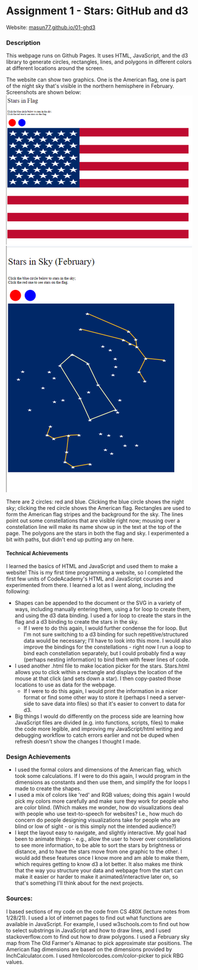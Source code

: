 # Assignment 1 - Stars: GitHub and d3  

Website: [masun77.github.io/01-ghd3](masun77.github.io/01-ghd3)

### Description

This webpage runs on Github Pages. It uses HTML, JavaScript, and the d3 library to generate circles, rectangles, lines, and polygons in different colors at different locations around the screen.

The website can show two graphics. One is the American flag, one is part of the night sky 
that's visible in the northern hemisphere in February. Screenshots are shown below:
![img.png](img.png)
![img_1.png](img_1.png)

There are 2 circles: red and blue. Clicking the blue circle shows the night sky; clicking the red circle shows the American 
flag. Rectangles are used to form the American flag stripes and the background for the sky. The lines point out some constellations that are visible right now; mousing over a constellation line will make its name show up in the text at the top of the page. The polygons are the stars in both the flag and sky. I experimented a bit with paths, but didn't end up putting any on here.

#### Technical Achievements

I learned the basics of HTML and JavaScript and used them to make a website! This is my first time
programming a website, so I completed the first few units of CodeAcademy's
HTML and JavaScript courses and experimented from there. I learned a lot as I went along, including the following:
- Shapes can be appended to the document or the SVG in a variety of ways, including manually entering them, 
using a for loop to create them, and using the d3 data binding. I used a for loop to create
  the stars in the flag and a d3 binding to create
  the stars in the sky. 
  - If I were to do this again, I would further condense the for loop. But I'm not sure switching to a d3 
  binding for such repetitive/structured data would be necessary; I'll have to look into this more. I would also 
    improve the bindings for the constellations - right now I run a loop to bind each constellation
    separately, but I could probably find a way (perhaps nesting information) to bind them with fewer lines of code.
- I used another .html file to make location picker for the stars. Stars.html allows you to click within a rectangle
and displays the location of the mouse at that click (and sets down a star). I then copy-pasted those
  locations to use as data for the webpage. 
  - If I were to do this again, I would print the information in a nicer format or find some other way to store it 
    (perhaps I need a server-side to save data into files) so that it's easier to convert to data for d3. 
- Big things I would do differently on the process side are learning how
JavaScript files are divided (e.g. into functions, scripts, files) to make the code
  more legible, and improving my JavaScript/html writing and debugging workflow to catch errors earlier and not be duped 
  when refresh doesn't show the changes I thought I made. 

### Design Achievements

- I used the formal colors and dimensions of the American flag, which took some calculations. If I were
to do this again, I would program in the dimensions as constants and then use them, and simplify the for loops I made to 
create the shapes. 
- I used a mix of colors like 'red' and RGB values; doing this again I would pick my colors more carefully
and make sure they work for people who are color blind. (Which makes me wonder, how do visualizations deal with people who use text-to-speech for websites?
I.e., how much do concern do people designing visualizations take for people who are blind
or low of sight - or is this simply not the intended audience?) 
- I kept the layout easy to navigate, and slightly interactive. My goal had been to animate things - e.g.,
allow the user to hover over constellations to see more information, to be able to sort the stars
  by brightness or distance, and to have the stars move from one graphic to the other. I would add these features once I 
  know more and am able to make them, which requires getting to know d3 a lot better. It 
  also makes me think that the way you structure your data and webpage from the start
  can make it easier or harder to make it animated/interactive later on, so that's something
  I'll think about for the next projects. 

### Sources:
I based sections of my code on the code from CS 480X (lecture notes from 1/28/21). I used a lot of internet pages to 
find out what functions are available in JavaScript. For example, I used w3schools.com to find out how to select
 substrings in JavaScript and how to draw lines, and I used stackoverflow.com to find out how to draw polygons. 
I used a February sky map from The Old Farmer's Almanac to pick approximate star positions. 
The American flag dimensions are based on the dimensions provided by InchCalculator.com. I used htmlcolorcodes.com/color-picker to pick RBG values. 

